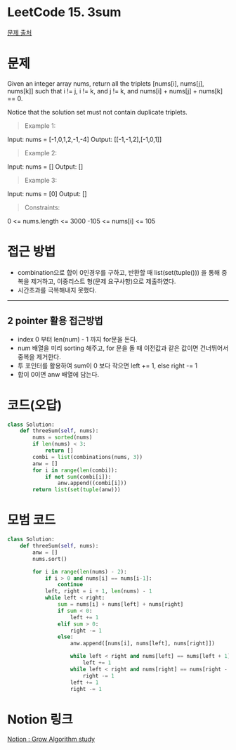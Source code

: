 # LeetCode 15. 3sum

[문제 출처](https://leetcode.com/problems/3sum/)

# 문제

Given an integer array nums, return all the triplets [nums[i], nums[j], nums[k]] such that i != j, i != k, and j != k, and nums[i] + nums[j] + nums[k] == 0.

Notice that the solution set must not contain duplicate triplets.

>Example 1:

Input: nums = [-1,0,1,2,-1,-4]
Output: \[[-1,-1,2],[-1,0,1]]

>Example 2:

Input: nums = []
Output: []

>Example 3:

Input: nums = [0]
Output: []

>Constraints:

0 <= nums.length <= 3000
-105 <= nums[i] <= 105


# 접근 방법

- combination으로 합이 0인경우를 구하고, 반환할 때 list(set(tuple())) 을 통해 중복을 제거하고, 이중리스트 형(문제 요구사항)으로 제출하였다.
- 시간초과를 극복해내지 못했다.

---
## 2 pointer 활용 접근방법

- index 0 부터 len(num) - 1 까지 for문을 돈다.
- num 배열을 미리 sorting 해주고, for 문을 돌 때 이전값과 같은 값이면 건너뛰어서 중복을 제거한다.
- 투 포인터를 활용하여 sum이 0 보다 작으면 left += 1, else right -= 1
- 합이 0이면 anw 배열에 담는다.

# 코드(오답)

```python
class Solution:
    def threeSum(self, nums):
        nums = sorted(nums)
        if len(nums) < 3:
            return []
        combi = list(combinations(nums, 3))
        anw = []
        for i in range(len(combi)):
            if not sum(combi[i]):
                anw.append((combi[i]))
        return list(set(tuple(anw)))
```

# 모범 코드

``` python
class Solution:
    def threeSum(self, nums):
        anw = []
        nums.sort()

        for i in range(len(nums) - 2):
            if i > 0 and nums[i] == nums[i-1]:
                continue
            left, right = i + 1, len(nums) - 1
            while left < right:
                sum = nums[i] + nums[left] + nums[right]
                if sum < 0:
                    left += 1
                elif sum > 0:
                    right -= 1
                else:
                    anw.append([nums[i], nums[left], nums[right]])

                    while left < right and nums[left] == nums[left + 1]:
                        left += 1
                    while left < right and nums[right] == nums[right - 1]:
                        right -= 1
                    left += 1
                    right -= 1
```
# Notion 링크

[Notion : Grow Algorithm study](https://www.notion.so/15-42-53d24d63ae0848efb5bbba942f5bbcb5)

